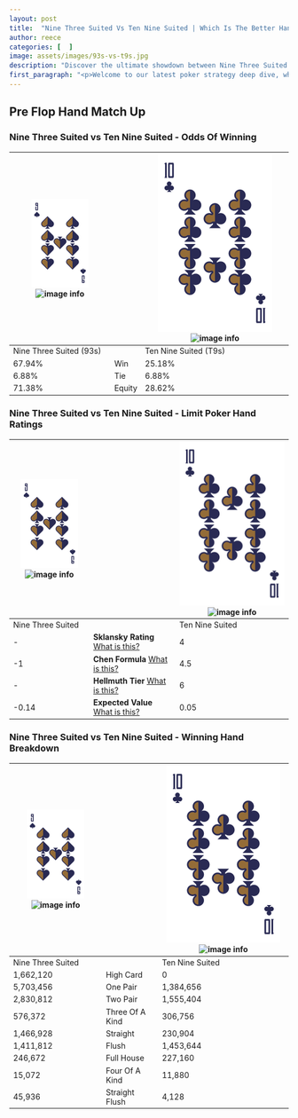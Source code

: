 ```yaml
---
layout: post
title:  "Nine Three Suited Vs Ten Nine Suited | Which Is The Better Hand In Poker? A Complete Guide"
author: reece
categories: [  ]
image: assets/images/93s-vs-t9s.jpg
description: "Discover the ultimate showdown between Nine Three Suited and Ten Nine Suited in poker! Uncover the odds, strategies, and scenarios where one hand triumphs over the other. Get ready to up your poker game with this thrilling analysis."
first_paragraph: "<p>Welcome to our latest poker strategy deep dive, where we're pitting two distinct hands against each other in a high-stakes showdown: Nine Three Suited vs Ten Nine Suited.</p><p>In the dynamic world of poker, every decision counts, and knowing which hand holds the upper hand is key to your success at the table.</p><p>In this article, we'll dissect these two hands, explore the scenarios where one dominates the other, and equip you with the knowledge to make strategic choices that can tip the odds in your favor.</p><p>Get ready to unravel the intriguing dynamics of these poker hands and elevate your game to new heights.</p>"
---
```




[comment]: # (sp0)

## Pre Flop Hand Match Up

<div class="table hand-ratings" markdown="1"> 



### Nine Three Suited vs Ten Nine Suited - Odds Of Winning


    
| ![image info](assets/images/hand1/9.png) ![image info](assets/images/hand1/3s.png) |  | ![image info](assets/images/hand2/T.png) ![image info](assets/images/hand2/9s.png) |
| -------- | -------- | -------- |
| Nine Three Suited (93s) |  | Ten Nine Suited (T9s) |
| 67.94% | Win | 25.18% |
| 6.88% | Tie | 6.88% |
| 71.38% | Equity | 28.62% |




[comment]: # (sp1)



### Nine Three Suited vs Ten Nine Suited - Limit Poker Hand Ratings


    
| ![image info](assets/images/hand1/9.png) ![image info](assets/images/hand1/3s.png) |  | ![image info](assets/images/hand2/T.png) ![image info](assets/images/hand2/9s.png) |
| -------- | -------- | -------- |
| Nine Three Suited |  | Ten Nine Suited |
| - | **Sklansky Rating** [What is this?](/sklansky-rating-explained) | 4 |
| -1 | **Chen Formula** [What is this?](/chen-formula-explained) | 4.5 |
| - | **Hellmuth Tier** [What is this?](/Hellmuth-tier-explained) | 6 |
| -0.14 | **Expected Value** [What is this?](/expected-value-explained) | 0.05 |




[comment]: # (sp2)



### Nine Three Suited vs Ten Nine Suited - Winning Hand Breakdown


    
| ![image info](assets/images/hand1/9.png) ![image info](assets/images/hand1/3s.png) |  | ![image info](assets/images/hand2/T.png) ![image info](assets/images/hand2/9s.png) |
| -------- | -------- | -------- |
| Nine Three Suited |  | Ten Nine Suited |
| 1,662,120 | High Card | 0 |
| 5,703,456 | One Pair | 1,384,656 |
| 2,830,812 | Two Pair | 1,555,404 |
| 576,372 | Three Of A Kind | 306,756 |
| 1,466,928 | Straight | 230,904 |
| 1,411,812 | Flush | 1,453,644 |
| 246,672 | Full House | 227,160 |
| 15,072 | Four Of A Kind | 11,880 |
| 45,936 | Straight Flush | 4,128 |




[comment]: # (sp3)



</div>

[comment]: # (sp4)



[comment]: # (sp5)

